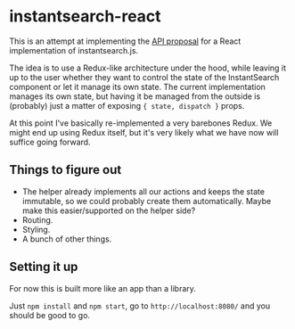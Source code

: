# instantsearch-react

This is an attempt at implementing the [API proposal](https://github.com/algolia/instantsearch.js/blob/instantsearch-react-kickstart/packages/instantsearch-react/README.md) for a React implementation of instantsearch.js.

The idea is to use a Redux-like architecture under the hood, while leaving it up to the user whether they want to control the state of the InstantSearch component or let it manage its own state. The current implementation manages its own state, but having it be managed from the outside is (probably) just a matter of exposing `{ state, dispatch }` props.

At this point I've basically re-implemented a very barebones Redux. We might end up using Redux itself, but it's very likely what we have now will suffice going forward.

## Things to figure out

* The helper already implements all our actions and keeps the state immutable, so we could probably create them automatically. Maybe make this easier/supported on the helper side?
* Routing.
* Styling.
* A bunch of other things.

## Setting it up

For now this is built more like an app than a library.

Just `npm install` and `npm start`, go to `http://localhost:8080/` and you should be good to go.
